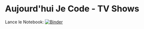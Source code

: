 # Aujourd'hui Je Code - TV Shows

Lance le Notebook: [![Binder](https://mybinder.org/badge_logo.svg)](https://mybinder.org/v2/gh/LucieBailly/ajc-tvshows/master)
